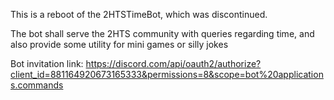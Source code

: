 This is a reboot of the 2HTSTimeBot, which was discontinued.

The bot shall serve the 2HTS community with queries regarding time, and also provide some utility for mini games or silly jokes


Bot invitation link: https://discord.com/api/oauth2/authorize?client_id=881164920673165333&permissions=8&scope=bot%20applications.commands
